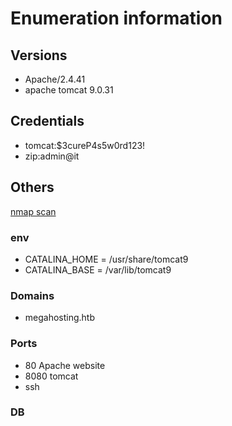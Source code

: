 # Enumeration information

## Versions

- Apache/2.4.41
- apache tomcat 9.0.31

## Credentials

- tomcat:$3cureP4s5w0rd123!
- zip:admin@it

## Others

[nmap scan](./10_10_10_194_nmapReport.txt)

### env

- CATALINA_HOME = /usr/share/tomcat9
- CATALINA_BASE = /var/lib/tomcat9

### Domains

- megahosting.htb

### Ports

- 80 Apache website
- 8080 tomcat
- ssh

### DB
